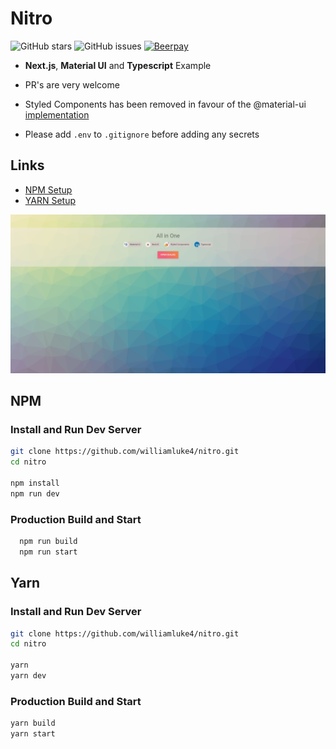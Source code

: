 # Nitro

![GitHub stars](https://img.shields.io/github/stars/williamluke4/nitro.svg?style=for-the-badge)
![GitHub issues](https://img.shields.io/github/issues/williamluke4/nitro.svg?style=for-the-badge)
[![Beerpay](https://beerpay.io/williamluke4/Nitro/badge.svg?style=beer)](https://beerpay.io/williamluke4/Nitro)

 - **Next.js**, **Material UI** and **Typescript** Example
 - PR's are very welcome
 - Styled Components has been removed in favour of the @material-ui [implementation](https://material-ui.com/guides/interoperability/)
 
 - Please add `.env` to `.gitignore` before adding any secrets 

## Links
- [NPM Setup](#npm)
- [YARN Setup](#yarn)

![NMST](screenshot.png)

## NPM

### Install and Run Dev Server

```bash
git clone https://github.com/williamluke4/nitro.git
cd nitro

npm install
npm run dev
```

### Production Build and Start

```bash
  npm run build
  npm run start
```

## Yarn

### Install and Run Dev Server

```bash
git clone https://github.com/williamluke4/nitro.git
cd nitro

yarn
yarn dev
```

### Production Build and Start 

```bash
yarn build
yarn start
```